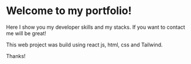 # Welcome to my portfolio! 

Here I show you my developer skills and my stacks. 
If you want to contact me will be great! 

This web project was build using react js, html, css and Tailwind. 

Thanks! 
